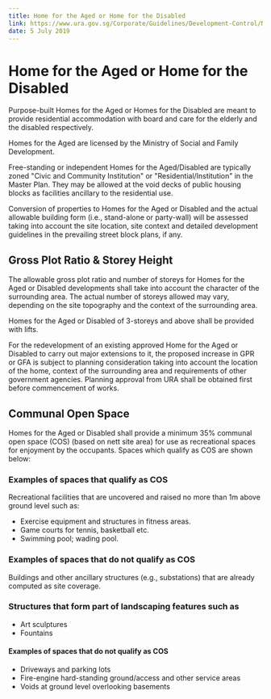 ```yaml
---
title: Home for the Aged or Home for the Disabled
link: https://www.ura.gov.sg/Corporate/Guidelines/Development-Control/Non-Residential/C-CI/Home
date: 5 July 2019
---
```


# Home for the Aged or Home for the Disabled

Purpose-built Homes for the Aged or Homes for the Disabled are meant to provide residential accommodation with board and care for the elderly and the disabled respectively.

Homes for the Aged are licensed by the Ministry of Social and Family Development.

Free-standing or independent Homes for the Aged/Disabled are typically zoned "Civic and Community Institution" or "Residential/Institution" in the Master Plan. They may be allowed at the void decks of public housing blocks as facilities ancillary to the residential use.

Conversion of properties to Homes for the Aged or Disabled and the actual allowable building form (i.e., stand-alone or party-wall) will be assessed taking into account the site location, site context and detailed development guidelines in the prevailing street block plans, if any.

## Gross Plot Ratio & Storey Height

The allowable gross plot ratio and number of storeys for Homes for the Aged or Disabled developments shall take into account the character of the surrounding area. The actual number of storeys allowed may vary, depending on the site topography and the context of the surrounding area.

Homes for the Aged or Disabled of 3-storeys and above shall be provided with lifts.

For the redevelopment of an existing approved Home for the Aged or Disabled to carry out major extensions to it, the proposed increase in GPR or GFA is subject to planning consideration taking into account the location of the home, context of the surrounding area and requirements of other government agencies. Planning approval from URA shall be obtained first before commencement of works.

## Communal Open Space

Homes for the Aged or Disabled shall provide a minimum 35% communal open space (COS) (based on nett site area) for use as recreational spaces for enjoyment by the occupants. Spaces which qualify as COS are shown below:

### Examples of spaces that qualify as COS
Recreational facilities that are uncovered and raised no more than 1m above ground level such as:
- Exercise equipment and structures in fitness areas.
- Game courts for tennis, basketball etc.
- Swimming pool; wading pool.

### Examples of spaces that do not qualify as COS
Buildings and other ancillary structures (e.g., substations) that are already computed as site coverage.

### Structures that form part of landscaping features such as
- Art sculptures
- Fountains
#### Examples of spaces that do not qualify as COS
- Driveways and parking lots
- Fire-engine hard-standing ground/access and other service areas
- Voids at ground level overlooking basements


